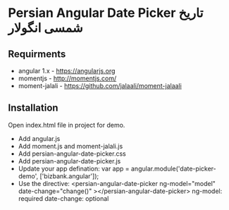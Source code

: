 # Persian Angular Date Picker تاریخ شمسی انگولار

## Requirments
- angular 1.x - https://angularjs.org
- momentjs - http://momentjs.com/
- moment-jalali - https://github.com/jalaali/moment-jalaali

## Installation
Open index.html file in project for demo.
- Add angular.js
- Add moment.js and moment-jalali.js
- Add persian-angular-date-picker.css
- Add persian-angular-date-picker.js
- Update your app defination:
        var app = angular.module('date-picker-demo', ['bizbank.angular']);
- Use the directive:
        &lt;persian-angular-date-picker ng-model="model" date-change="change()" &gt;&lt;/persian-angular-date-picker&gt;
ng-model: required
date-change: optional
